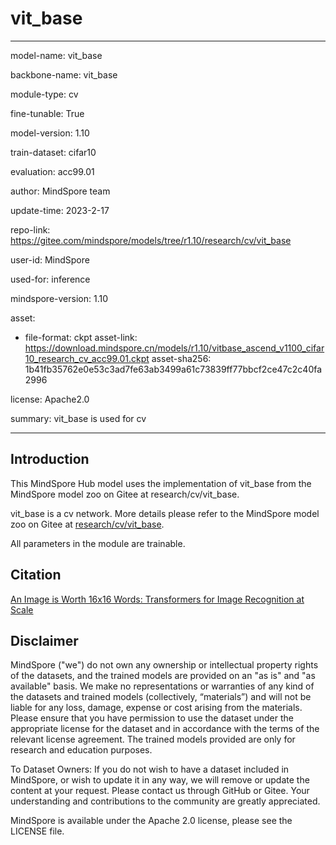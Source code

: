 # vit_base

---

model-name: vit_base

backbone-name: vit_base

module-type: cv

fine-tunable: True

model-version: 1.10

train-dataset: cifar10

evaluation: acc99.01

author: MindSpore team

update-time: 2023-2-17

repo-link: <https://gitee.com/mindspore/models/tree/r1.10/research/cv/vit_base>

user-id: MindSpore

used-for: inference

mindspore-version: 1.10

asset:

-
    file-format: ckpt
    asset-link: <https://download.mindspore.cn/models/r1.10/vitbase_ascend_v1100_cifar10_research_cv_acc99.01.ckpt>
    asset-sha256: 1b41fb35762e0e53c3ad7fe63ab3499a61c73839ff77bbcf2ce47c2c40fa2996

license: Apache2.0

summary: vit_base is used for cv

---

## Introduction

This MindSpore Hub model uses the implementation of vit_base from the MindSpore model zoo on Gitee at research/cv/vit_base.

vit_base is a cv network. More details please refer to the MindSpore model zoo on Gitee at [research/cv/vit_base](https://gitee.com/mindspore/models/blob/r1.10/research/cv/vit_base/README.md).

All parameters in the module are trainable.

## Citation

[An Image is Worth 16x16 Words: Transformers for Image Recognition at Scale](https://arxiv.org/pdf/2010.11929.pdf)

## Disclaimer

MindSpore ("we") do not own any ownership or intellectual property rights of the datasets, and the trained models are provided on an "as is" and "as available" basis. We make no representations or warranties of any kind of the datasets and trained models (collectively, “materials”) and will not be liable for any loss, damage, expense or cost arising from the materials. Please ensure that you have permission to use the dataset under the appropriate license for the dataset and in accordance with the terms of the relevant license agreement. The trained models provided are only for research and education purposes.

To Dataset Owners: If you do not wish to have a dataset included in MindSpore, or wish to update it in any way, we will remove or update the content at your request. Please contact us through GitHub or Gitee. Your understanding and contributions to the community are greatly appreciated.

MindSpore is available under the Apache 2.0 license, please see the LICENSE file.
